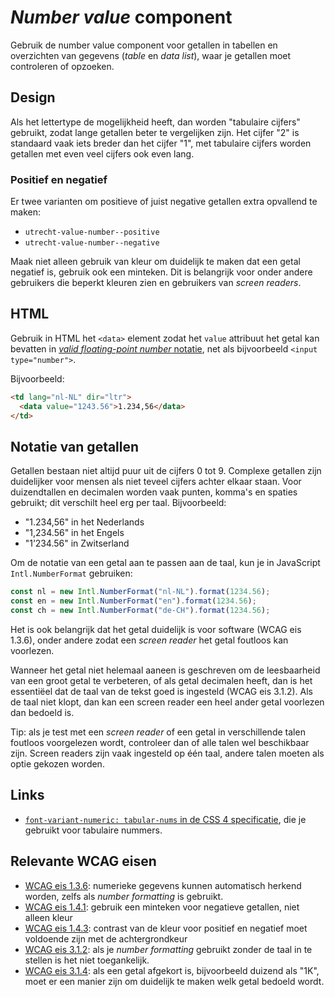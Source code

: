 <!-- @license CC0-1.0 -->

# _Number value_ component

Gebruik de number value component voor getallen in tabellen en overzichten van gegevens (_table_ en _data list_), waar je getallen moet controleren of opzoeken.

## Design

Als het lettertype de mogelijkheid heeft, dan worden "tabulaire cijfers" gebruikt, zodat lange getallen beter te vergelijken zijn. Het cijfer "2" is standaard vaak iets breder dan het cijfer "1", met tabulaire cijfers worden getallen met even veel cijfers ook even lang.

### Positief en negatief

Er twee varianten om positieve of juist negative getallen extra opvallend te maken:

- `utrecht-value-number--positive`
- `utrecht-value-number--negative`

Maak niet alleen gebruik van kleur om duidelijk te maken dat een getal negatief is, gebruik ook een minteken. Dit is belangrijk voor onder andere gebruikers die beperkt kleuren zien en gebruikers van _screen readers_.

## HTML

Gebruik in HTML het `<data>` element zodat het `value` attribuut het getal kan bevatten in [_valid floating-point number_ notatie](https://html.spec.whatwg.org/multipage/common-microsyntaxes.html#valid-floating-point-number), net als bijvoorbeeld `<input type="number">`.

Bijvoorbeeld:

```html
<td lang="nl-NL" dir="ltr">
  <data value="1243.56">1.234,56</data>
</td>
```

## Notatie van getallen

Getallen bestaan niet altijd puur uit de cijfers 0 tot 9. Complexe getallen zijn duidelijker voor mensen als niet teveel cijfers achter elkaar staan. Voor duizendtallen en decimalen worden vaak punten, komma's en spaties gebruikt; dit verschilt heel erg per taal. Bijvoorbeeld:

- "1.234,56" in het Nederlands <!-- new Intl.NumberFormat("nl-NL").format(1234.56) -->
- "1,234.56" in het Engels <!-- new Intl.NumberFormat("en").format(1234.56) -->
- "1’234.56" in Zwitserland <!-- new Intl.NumberFormat("de-CH").format(1234.56) -->

Om de notatie van een getal aan te passen aan de taal, kun je in JavaScript `Intl.NumberFormat` gebruiken:

```js
const nl = new Intl.NumberFormat("nl-NL").format(1234.56);
const en = new Intl.NumberFormat("en").format(1234.56);
const ch = new Intl.NumberFormat("de-CH").format(1234.56);
```

Het is ook belangrijk dat het getal duidelijk is voor software (WCAG eis 1.3.6), onder andere zodat een _screen reader_ het getal foutloos kan voorlezen.

Wanneer het getal niet helemaal aaneen is geschreven om de leesbaarheid van een groot getal te verbeteren, of als getal decimalen heeft, dan is het essentiëel dat de taal van de tekst goed is ingesteld (WCAG eis 3.1.2). Als de taal niet klopt, dan kan een screen reader een heel ander getal voorlezen dan bedoeld is.

Tip: als je test met een _screen reader_ of een getal in verschillende talen foutloos voorgelezen wordt, controleer dan of alle talen wel beschikbaar zijn. Screen readers zijn vaak ingesteld op één taal, andere talen moeten als optie gekozen worden.

## Links

- [`font-variant-numeric: tabular-nums` in de CSS 4 specificatie](https://drafts.csswg.org/css-fonts/#valdef-font-variant-numeric-tabular-nums), die je gebruikt voor tabulaire nummers.

## Relevante WCAG eisen

- [WCAG eis 1.3.6](https://www.w3.org/TR/WCAG21/#identify-purpose): numerieke gegevens kunnen automatisch herkend worden, zelfs als _number formatting_ is gebruikt.
- [WCAG eis 1.4.1](https://www.w3.org/TR/WCAG21/#use-of-color): gebruik een minteken voor negatieve getallen, niet alleen kleur
- [WCAG eis 1.4.3](https://www.w3.org/TR/WCAG21/#contrast-minimum): contrast van de kleur voor positief en negatief moet voldoende zijn met de achtergrondkeur
- [WCAG eis 3.1.2](https://www.w3.org/TR/WCAG21/#language-of-parts): als je _number formatting_ gebruikt zonder de taal in te stellen is het niet toegankelijk.
- [WCAG eis 3.1.4](https://www.w3.org/TR/WCAG21/#abbreviations): als een getal afgekort is, bijvoorbeeld duizend als "1K", moet er een manier zijn om duidelijk te maken welk getal bedoeld wordt.
